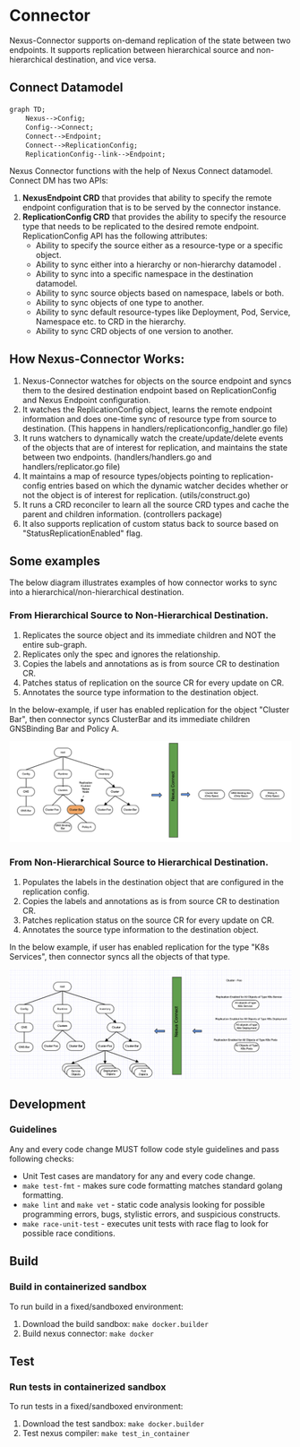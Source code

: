 # Connector

Nexus-Connector supports on-demand replication of the state between two endpoints. It supports replication between hierarchical source and non-hierarchical destination, and vice versa. 

## Connect Datamodel

```mermaid
graph TD;
    Nexus-->Config;
    Config-->Connect;
    Connect-->Endpoint;
    Connect-->ReplicationConfig;
    ReplicationConfig--link-->Endpoint;
```

Nexus Connector functions with the help of Nexus Connect datamodel. Connect DM has two APIs:
1.	**NexusEndpoint CRD** that provides that ability to specify the remote endpoint configuration that is to be served by the connector instance.
2.	**ReplicationConfig CRD** that provides the ability to specify the resource type that needs to be replicated to the desired remote endpoint. ReplicationConfig API has the following attributes: 
    - Ability to specify the source either as a resource-type or a specific object.
    - Ability to sync either into a hierarchy or non-hierarchy datamodel .
    - Ability to sync into a specific namespace in the destination datamodel. 
    - Ability to sync source objects based on namespace, labels or both. 
    - Ability to sync objects of one type to another. 
    - Ability to sync default resource-types like Deployment, Pod, Service, Namespace etc. to CRD in the hierarchy. 
    - Ability to sync CRD objects of one version to another. 

## How Nexus-Connector Works: 

1. Nexus-Connector watches for objects on the source endpoint and syncs them to the desired destination endpoint based on ReplicationConfig and Nexus Endpoint configuration.
2. It watches the ReplicationConfig object, learns the remote endpoint information and does one-time sync of resource type from source to destination. (This happens in handlers/replicationconfig_handler.go file)
3. It runs watchers to dynamically watch the create/update/delete events of the objects that are of interest for replication, and maintains the state between two endpoints. (handlers/handlers.go and handlers/replicator.go file)
4. It maintains a map of resource types/objects pointing to replication-config entries based on which the dynamic watcher decides whether or not the object is of interest for replication. (utils/construct.go)
5. It runs a CRD reconciler to learn all the source CRD types and cache the parent and children information. (controllers package)
6. It also supports replication of custom status back to source based on "StatusReplicationEnabled" flag.

## Some examples

The below diagram illustrates examples of how connector works to sync into a hierarchical/non-hierarchical destination.

### From Hierarchical Source to Non-Hierarchical Destination.

1. Replicates the source object and its immediate children and NOT the entire sub-graph.
2. Replicates only the spec and ignores the relationship.
3. Copies the labels and annotations as is from source CR to destination CR.
4. Patches status of replication on the source CR for every update on CR.
5. Annotates the source type information to the destination object.

In the below-example, if user has enabled replication for the object "Cluster Bar", then connector syncs ClusterBar and its immediate children GNSBinding Bar and Policy A. 

![Hierarchical Source - Non-Hierarchical Destination](.content/images/connector.png)

### From Non-Hierarchical Source to Hierarchical Destination.

1. Populates the labels in the destination object that are configured in the replication config.
2. Copies the labels and annotations as is from source CR to destination CR.
3. Patches replication status on the source CR for every update on CR.
4. Annotates the source type information to the destination object.

In the below example, if user has enabled replication for the type "K8s Services", then connector syncs all the objects of that type.

![Non-Hierarchical Source - Hierarchical Destination](.content/images/NexusConnectorEg2.png)

## Development
### Guidelines

Any and every code change MUST follow code style guidelines and pass following checks:

- Unit Test cases are mandatory for any and every code change.
- `make test-fmt` - makes sure code formatting matches standard golang formatting.
- `make lint` and `make vet` - static code analysis looking for possible programming errors, bugs, stylistic errors, and suspicious constructs.
- `make race-unit-test` - executes unit tests with race flag to look for possible race conditions.

## Build
### Build in containerized sandbox

To run build in a fixed/sandboxed environment:
1. Download the build sandbox: `make docker.builder`
2. Build nexus connector: `make docker`

## Test
### Run tests in containerized sandbox

To run tests in a fixed/sandboxed environment:
1. Download the test sandbox: `make docker.builder`
2. Test nexus compiler: `make test_in_container`
